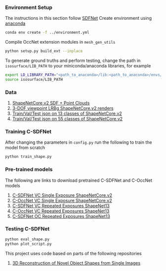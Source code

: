 ### Environment Setup
The instructions in this section follow [SDFNet](https://github.com/rehg-lab/3DShapeGen/tree/master/SDFNet)
Create environment using [anaconda](https://docs.conda.io/projects/conda/en/latest/user-guide/install/)
```bash
conda env create -f ../environment.yml
```
Compile OccNet extension modules in `mesh_gen_utils`
```bash
python setup.py build_ext --inplace
```
To generate ground truths and perform testing, change the path in `isosurface/LIB_PATH` to your miniconda/anaconda libraries, for example
```bash
export LD_LIBRARY_PATH="<path_to_anaconda>/lib:<path_to_anaconda>/envs/sdf_net/lib:./isosurface:$LD_LIBRARY_PATH" 
source isosurface/LIB_PATH
```

### Data
1. [ShapeNetCore.v2 SDF + Point Clouds](https://www.dropbox.com/s/75lxxtmxkdr1be9/ShapeNet55_sdf.tar)
1. [3-DOF viewpoint LRBg ShapeNetCore.v2 renders](https://www.dropbox.com/s/yw03ohg04834vvv/ShapeNet55_3DOF-VC_LRBg.tar)
1. [Train/Val/Test json on 13 classes of ShapeNetCore.v2](https://www.dropbox.com/s/7shqu6krvs9x1ib/data_split.json)
1. [Train/Val/Test json on 55 classes of ShapeNetCore.v2](https://www.dropbox.com/s/7shqu6krvs9x1ib/data_split_55.json)

### Training C-SDFNet
After changing the parameters in `config.py` run the following to train the model from scratch
```bash
python train_shape.py
```
### Pre-trained models
The following are links to download pretrained C-SDFNet and C-OccNet models
1. [C-SDFNet VC Single Exposure ShapeNetCore.v2](https://www.dropbox.com/s/p6pxqyxk1p5gp8f/best_model_gt_dn_3DOF.pth.tar)
2. [C-OccNet VC Single Exposure ShapeNetCore.v2](https://www.dropbox.com/s/uavq47qt80ltbyq/best_model_pred_dn_3DOF.pth.tar)
3. [C-SDFNet VC Repeated Exposures ShapeNet13](https://www.dropbox.com/s/uavq47qt80ltbyq/best_model_pred_dn_3DOF.pth.tar)
4. [C-OccNet VC Repeated Exposures ShapeNet13](https://www.dropbox.com/s/uavq47qt80ltbyq/best_model_pred_dn_3DOF.pth.tar)
5. [C-SDFNet OC Repeated Exposures ShapeNet13](https://www.dropbox.com/s/uavq47qt80ltbyq/best_model_pred_dn_3DOF.pth.tar)

### Testing C-SDFNet
```bash
python eval_shape.py
python plot_script.py
```
This project uses code based on parts of the following repositories

1. [3D Reconstruction of Novel Object Shapes from Single Images](https://github.com/rehg-lab/3DShapeGen)